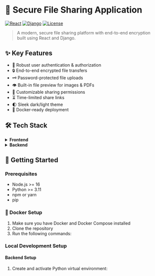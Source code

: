 # 🔐 Secure File Sharing Application

[![React](https://img.shields.io/badge/React-18-blue)](https://reactjs.org/)
[![Django](https://img.shields.io/badge/Django-5.0-green)](https://www.djangoproject.com/)
[![License](https://img.shields.io/badge/License-MIT-yellow)](LICENSE)

> A modern, secure file sharing platform with end-to-end encryption built using React and Django.

## ✨ Key Features

- 🔑 Robust user authentication & authorization
- 🔒 End-to-end encrypted file transfers
- 🗝️ Password-protected file uploads
- 👁️ Built-in file preview for images & PDFs
- 🔗 Customizable sharing permissions
- ⏳ Time-limited share links
- 🌓 Sleek dark/light theme
- 🐳 Docker-ready deployment

## 🛠️ Tech Stack

<details>
<summary><strong>Frontend</strong></summary>

- ⚛️ React 18
- 🎨 Material-UI
- 📦 Redux Toolkit
- 🛣️ React Router
- 🚀 Nginx (Production)
</details>

<details>
<summary><strong>Backend</strong></summary>

- 🐍 Django 5
- 🌐 Django REST Framework
- 🎫 JWT Authentication
- 💾 SQLite/PostgreSQL
- ⚡ Python 3.11
</details>

## 🚀 Getting Started

### Prerequisites
- Node.js >= 16
- Python >= 3.11
- npm or yarn
- pip

### 🐳 Docker Setup
1. Make sure you have Docker and Docker Compose installed
2. Clone the repository
3. Run the following commands:

### Local Development Setup

#### Backend Setup
1. Create and activate Python virtual environment:
